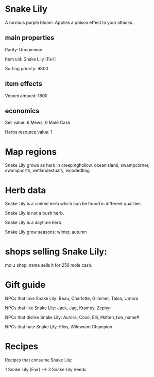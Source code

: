 # Snake Lily

A noxious purple bloom. Applies a poison effect to your attacks.

## main properties

Rarity: Uncommon

Item uid: Snake Lily [Fair]

Sorting priority: 6800

## item effects

Venom amount: 1800

## economics

Sell value: 6 Mews, 0 Mole Cash

Herbs resource value: 1

# Map regions

Snake Lily grows as herb in creepinghollow, oceanisland, swampcorner, swampnorth, wetlandestuary, woodedbog

# Herb data

Snake Lily is a ranked herb which can be found in different qualities.

Snake Lily is not a bush herb.

Snake Lily is a daytime herb.

Snake Lily grow seasons: winter, autumn

# shops selling Snake Lily:

molu_shop_name sells it for 250 mole cash.

# Gift guide

NPCs that love Snake Lily: Beau, Charlotte, Glimmer, Talon, Umbra

NPCs that like Snake Lily: Jack, Jag, Krampy, Zephyr

NPCs that dislike Snake Lily: Aurora, Coco, Elli, #kitten_two_name#

NPCs that hate Snake Lily: Fliss, Wildwood Champion

# Recipes

Recipes that consume Snake Lily:

1 Snake Lily [Fair] --> 3 Snake Lily Seeds